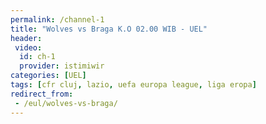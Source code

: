 ```yaml
---
permalink: /channel-1
title: "Wolves vs Braga K.O 02.00 WIB - UEL"
header:
 video:
  id: ch-1
  provider: istimiwir
categories: [UEL]
tags: [cfr cluj, lazio, uefa europa league, liga eropa]
redirect_from:
 - /eul/wolves-vs-braga/
---
```

